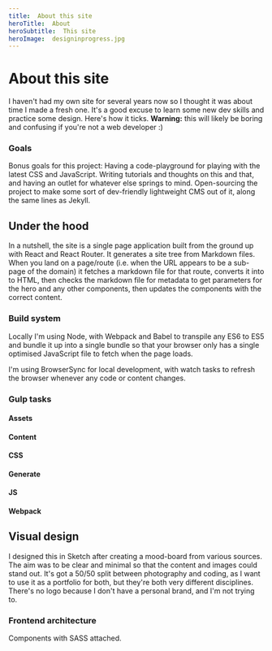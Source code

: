 ```yaml
---
title:  About this site
heroTitle:  About
heroSubtitle:  This site
heroImage:  designinprogress.jpg
---
```


# **About** this site

I haven't had my own site for several years now so I thought it was about time I made a fresh one. It's a good excuse to learn some new dev skills and practice some design. Here's how it ticks. **Warning:** this will likely be boring and confusing if you're not a web developer :)


### Goals ###

Bonus goals for this project: Having a code-playground for playing with the latest CSS and JavaScript. Writing tutorials and thoughts on this and that, and having an outlet for whatever else springs to mind. Open-sourcing the project to make some sort of dev-friendly lightweight CMS out of it, along the same lines as Jekyll.


## **Under** the hood ##

In a nutshell, the site is a single page application built from the ground up with React and React Router. It generates a site tree from Markdown files. When you land on a page/route (i.e. when the URL appears to be a sub-page of the domain) it fetches a markdown file for that route, converts it into to HTML, then checks the markdown file for metadata to get parameters for the hero and any other components, then updates the components with the correct content.


### Build system ###

Locally I'm using Node, with Webpack and Babel to transpile any ES6 to ES5 and bundle it up into a single bundle so that your browser only has a single optimised JavaScript file to fetch when the page loads.

I'm using BrowserSync for local development, with watch tasks to refresh the browser whenever any code or content changes.


### Gulp tasks

#### Assets

#### Content

#### CSS

#### Generate

#### JS

#### Webpack



## **Visual design** ##

I designed this in Sketch after creating a mood-board from various sources. The aim was to be clear and minimal so that the content and images could stand out. It's got a 50/50 split between photography and coding, as I want to use it as a portfolio for both, but they're both very different disciplines. There's no logo because I don't have a personal brand, and I'm not trying to.


### **Frontend** architecture

Components with SASS attached.
